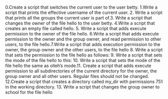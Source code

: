 0.Create a script that switches the current user to the user betty. 1.Write a script that prints the effective username of the current user. 2. Write a script that prints all the groups the current user is part of.3. Write a script that changes the owner of the file hello to the user betty. 4.Write a script that creates an empty file called hello. 5. Write a script that adds execute permission to the owner of the file hello. 6.Write a script that adds execute permission to the owner and the group owner, and read permission to other users, to the file hello.7.Write a script that adds execution permission to the owner, the group owner and the other users, to the file hello 8. Write a script that sets the permission to the file hello as follows: 9. Write a script that sets the mode of the file hello to this: 10. Write a script that sets the mode of the file hello the same as olleh’s mode.11. Create a script that adds execute permission to all subdirectories of the current directory for the owner, the group owner and all other users. Regular files should not be changed. 12.Create a script that creates a directory called my_dir with permissions 751 in the working directory. 13. Write a script that changes the group owner to school for the file hello

